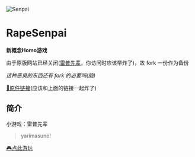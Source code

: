 <p>

  ![Senpai](https://github.com/AaBbCcDd1919/RapeSenpai/blob/main/static/image/ClickBefore.png?raw=true#pic_center)

</p>

<div>

  # RapeSenpai
  **新概念Homo游戏**

  由于原版网站已经关闭([雷普先辈](https://xiaohuang257.github.io/RapeSenpai/index.html)，你访问时应该早炸了)，故 fork 一份作为备份

  <i>这种恶臭的东西还有 fork 的必要吗(脑)</i>

  [📎原件链接](https://github.com/Xiaohuang257/RapeSenpai)(应该和上面的链接一起炸了)

</div>

## 简介
小游戏：雷普先辈

> yarimasune!

[🎮点此游玩](https://aabbccdd1919.github.io/RapeSenpai/)

